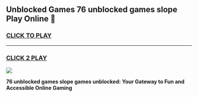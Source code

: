 
## Unblocked Games 76 unblocked games slope Play Online 👋
<h3>
<a href="https://news.freeplayer.one?title=76_unblocked_games_slope&ref=17F">CLICK TO PLAY</a></h3>
<hr>

<h3>
<a href="https://news.freeplayer.one?title=76_unblocked_games_slope&ref=17F">CLICK 2 PLAY</a>
  
</h3>

<a href="https://news.freeplayer.one?title=76_unblocked_games_slope&ref=17F/"><img src="https://clearcache.store/games.png"></a>


**76 unblocked games slope games unblocked: Your Gateway to Fun and Accessible Online Gaming**
